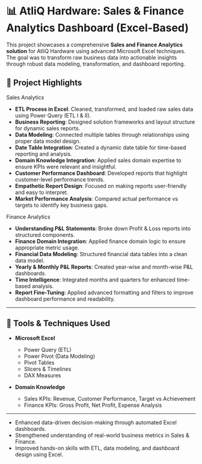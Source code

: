 # 📊 AtliQ Hardware: Sales & Finance Analytics Dashboard (Excel-Based)

This project showcases a comprehensive **Sales and Finance Analytics solution** for AtliQ Hardware using advanced Microsoft Excel techniques. The goal was to transform raw business data into actionable insights through robust data modeling, transformation, and dashboard reporting.

## 🚀 Project Highlights

Sales Analytics

* **ETL Process in Excel**: Cleaned, transformed, and loaded raw sales data using Power Query (ETL I & II).
* **Business Reporting**: Designed solution frameworks and layout structure for dynamic sales reports.
* **Data Modeling**: Connected multiple tables through relationships using proper data model design.
* **Date Table Integration**: Created a dynamic date table for time-based reporting and analysis.
* **Domain Knowledge Integration**: Applied sales domain expertise to ensure KPIs were relevant and insightful.
* **Customer Performance Dashboard**: Developed reports that highlight customer-level performance trends.
* **Empathetic Report Design**: Focused on making reports user-friendly and easy to interpret.
* **Market Performance Analysis**: Compared actual performance vs targets to identify key business gaps.

 Finance Analytics

* **Understanding P\&L Statements**: Broke down Profit & Loss reports into structured components.
* **Finance Domain Integration**: Applied finance domain logic to ensure appropriate metric usage.
* **Financial Data Modeling**: Structured financial data tables into a clean data model.
* **Yearly & Monthly P\&L Reports**: Created year-wise and month-wise P\&L dashboards.
* **Time Intelligence**: Integrated months and quarters for enhanced time-based analysis.
* **Report Fine-Tuning**: Applied advanced formatting and filters to improve dashboard performance and readability.

---

## 📌 Tools & Techniques Used

* **Microsoft Excel**

  * Power Query (ETL)
  * Power Pivot (Data Modeling)
  * Pivot Tables
  * Slicers & Timelines
  * DAX Measures
* **Domain Knowledge**

  * Sales KPIs: Revenue, Customer Performance, Target vs Achievement
  * Finance KPIs: Gross Profit, Net Profit, Expense Analysis
---
* Enhanced data-driven decision-making through automated Excel dashboards.
* Strengthened understanding of real-world business metrics in Sales & Finance.
* Improved hands-on skills with ETL, data modeling, and dashboard design using Excel.

